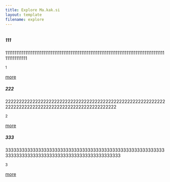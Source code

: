 ```yaml
---
title: Explore Ma.kak.si
layout: template
filename: explore
--- 
```

<title>Explore Ma.kak.si</title>
<div class="card mb-10">
  <div class="row g-0">
    <div class="col-md-2">
      <img src="static/img/1.gif" class="img-fluid rounded-start" alt="">
    </div>
    <div class="col-md-8">
      <div class="card-body">
        <h5 class="card-title">111</h5>
        <p class="card-text">1111111111111111111111111111111111111111111111111111111111111111111111111111111111111111111111111111</p>
        <p class="card-text"><small class="text-muted">1</small></p>
		<a class="btn btn-info" href="#" role="button">more</a>
      </div>
    </div>
  </div>
</div>
<div class="card mb-10">
  <div class="row g-0">
    <div class="col-md-2">
      <img src="static/img/1.gif" class="img-fluid rounded-start" alt="">
    </div>
    <div class="col-md-8">
      <div class="card-body">
        <h5 class="card-title">222</h5>
        <p class="card-text">2222222222222222222222222222222222222222222222222222222222222222222222222222222222222222222222222222</p>
        <p class="card-text"><small class="text-muted">2</small></p>
		<a class="btn btn-info" href="#" role="button">more</a>
      </div>
    </div>
  </div>
</div>
<div class="card mb-10">
  <div class="row g-0">
    <div class="col-md-2">
      <img src="static/img/1.gif" class="img-fluid rounded-start" alt="">
    </div>
    <div class="col-md-8">
      <div class="card-body">
        <h5 class="card-title">333</h5>
        <p class="card-text">3333333333333333333333333333333333333333333333333333333333333333333333333333333333333333333333333333</p>
        <p class="card-text"><small class="text-muted">3</small></p>
		<a class="btn btn-info" href="#" role="button">more</a>
      </div>
    </div>
  </div>
</div>